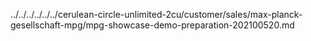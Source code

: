 ../../../../../../cerulean-circle-unlimited-2cu/customer/sales/max-planck-gesellschaft-mpg/mpg-showcase-demo-preparation-202100520.md